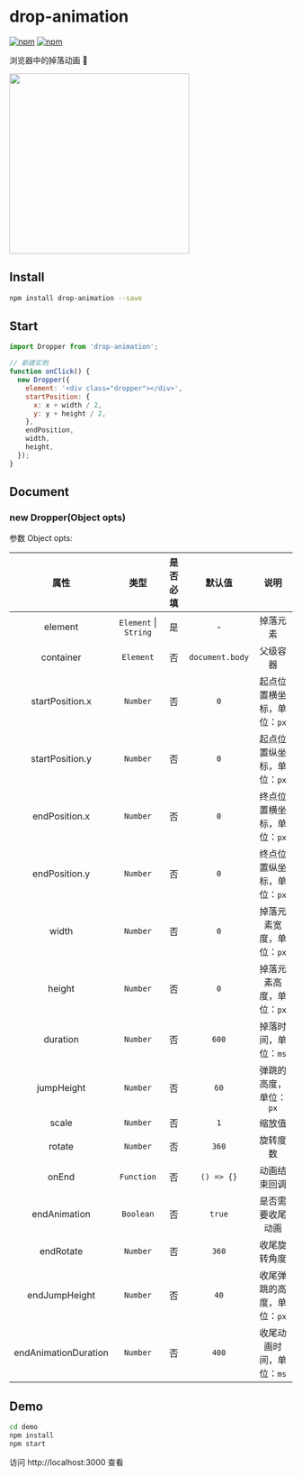# drop-animation

[![npm](https://img.shields.io/npm/v/drop-animation.svg?maxAge=60)](https://www.npmjs.com/package/drop-animation) [![npm](https://img.shields.io/npm/dt/drop-animation.svg?maxAge=60)](https://www.npmjs.com/package/drop-animation)

浏览器中的掉落动画 🎾

<image src="http://wx1.sinaimg.cn/mw690/4c8b519dly1fbp9qg0mlog20ho0wghdw.gif" width="320" />

## Install

```bash
npm install drop-animation --save
```

## Start

```js
import Dropper from 'drop-animation';

// 新建实例
function onClick() {
  new Dropper({
    element: '<div class="dropper"></div>',
    startPosition: {
      x: x + width / 2,
      y: y + height / 2,
    },
    endPosition,
    width,
    height,
  });
}
```

## Document

### new Dropper(Object opts)

参数 Object opts:

| 属性 | 类型 | 是否必填 | 默认值 | 说明 |
| :-: | :-: | :-: | :-: | :-: |
| element | `Element` \| `String` | 是 | - | 掉落元素
| container | `Element` | 否 | `document.body` | 父级容器
| startPosition.x | `Number` | 否 | `0` | 起点位置横坐标，单位：`px`
| startPosition.y | `Number` | 否 | `0` | 起点位置纵坐标，单位：`px`
| endPosition.x | `Number` | 否 | `0` | 终点位置横坐标，单位：`px`
| endPosition.y | `Number` | 否 | `0` | 终点位置纵坐标，单位：`px`
| width | `Number` | 否 | `0` | 掉落元素宽度，单位：`px`
| height | `Number` | 否 | `0` | 掉落元素高度，单位：`px`
| duration | `Number` | 否 | `600` | 掉落时间，单位：`ms`
| jumpHeight | `Number` | 否 | `60` | 弹跳的高度，单位：`px`
| scale | `Number` | 否 | `1` | 缩放值
| rotate | `Number` | 否 | `360` | 旋转度数
| onEnd | `Function` | 否 | `() => {}` | 动画结束回调
| endAnimation | `Boolean` | 否 | `true` | 是否需要收尾动画
| endRotate | `Number` | 否 | `360` | 收尾旋转角度
| endJumpHeight | `Number` | 否 | `40` | 收尾弹跳的高度，单位：`px`
| endAnimationDuration | `Number` | 否 | `400` | 收尾动画时间，单位：`ms`

## Demo

```bash
cd demo
npm install
npm start
```

访问 http://localhost:3000 查看
